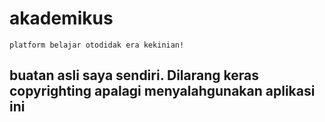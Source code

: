 # akademikus
```
platform belajar otodidak era kekinian!
```

## buatan asli saya sendiri. Dilarang keras copyrighting apalagi menyalahgunakan aplikasi ini